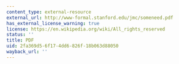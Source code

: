```yaml
---
content_type: external-resource
external_url: http://www-formal.stanford.edu/jmc/someneed.pdf
has_external_license_warning: true
license: https://en.wikipedia.org/wiki/All_rights_reserved
status: ''
title: PDF
uid: 2fa369d5-6f17-4dd6-826f-18b063d88050
wayback_url: ''
---
```

